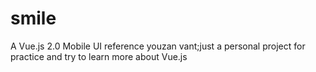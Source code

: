 # smile

A Vue.js 2.0 Mobile UI reference youzan vant;just a personal project for practice and try to learn more about Vue.js